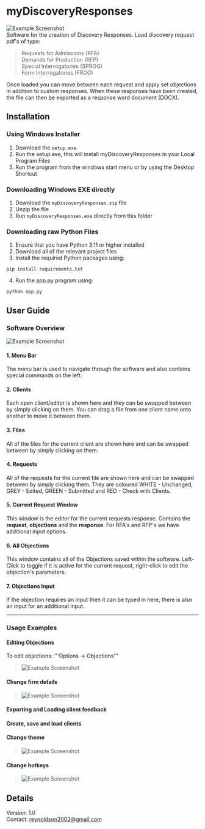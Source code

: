 # myDiscoveryResponses
![Example Screenshot](./TITLE_IMAGE.PNG)
<br />
Software for the creation of Discovery Responses. Load discovery request pdf's of type:
> Requests for Admissions (RFA)
> <br />
> Demands for Production (RFP)
> <br />
> Special Interrogatories (SPROG)
> <br />
> Form Interrogatories (FROG)

Once loaded you can move between each request and apply set objections in addition to custom responses. When these responses have been created, the file can then be exported as a response word document (DOCX).
## Installation
### Using Windows Installer
1. Download the ```setup.exe```
2. Run the setup.exe, this will install myDiscoveryResponses in your Local Program Files
3. Run the program from the windows start menu or by using the Desktop Shortcut

### Downloading Windows EXE directly
1. Download the ```myDiscoveryResponses.zip``` file
2. Unzip the file
3. Run ```myDiscoveryResponses.exe``` directly from this folder

### Downloading raw Python Files
1. Ensure that you have Python 3.11 or higher installed
2. Download all of the relevant project files
3. Install the required Python packages using:
```
pip install requirements.txt
```
4. Run the app.py program using:
```
python app.py
```

## User Guide
### Software Overview
![Example Screenshot](./USER_GUIDE_IMAGE.png)
#### 1. Menu Bar
The menu bar is used to navigate through the software and also contains special commands on the left.

#### 2. Clients
Each open client/editor is shown here and they can be swapped between by simply clicking on them. You can drag a file from one client name onto another to move it between them.

#### 3. Files
All of the files for the current client are shown here and can be swapped between by simply clicking on them.

#### 4. Requests
All of the requests for the current file are shown here and can be swapped between by simply clicking them. They are coloured WHITE - Unchanged, GREY - Edited, GREEN - Submitted and RED - Check with Clients.

#### 5. Current Request Window
This window is the editor for the current requests response. Contains the **request**, **objections** and the **response**. For RFA's and RFP's we have additional input options.

#### 6. All Objections
This window contains all of the Objections saved within the software. Left-Click to toggle if it is active for the current request, right-click to edit the objection's parameters.

#### 7. Objections Input
If the objection requires an input then it can be typed in here, there is also an input for an additional input.

---
### Usage Examples

#### Editing Objections
To edit objections: '''Options -> Objections'''

> ![Example Screenshot](./OBJECTIONS_IMAGE.PNG)

#### Change firm details
> ![Example Screenshot](./FIRM_IMAGE.PNG)

#### Exporting and Loading client feedback


#### Create, save and load clients


#### Change theme
> ![Example Screenshot](./THEME_IMAGE.PNG)

#### Change hotkeys
> ![Example Screenshot](./HOTKEYS_IMAGE.PNG)

## Details
Version: 1.0
<br />
Contact: reynoldson2002@gmail.com
